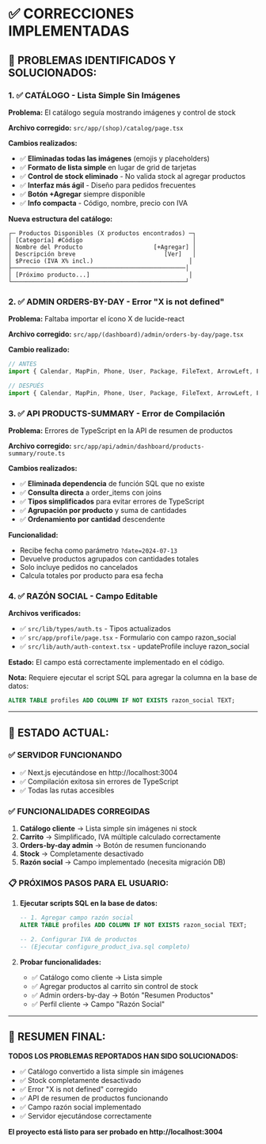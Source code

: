 # ✅ CORRECCIONES IMPLEMENTADAS

## 🎯 **PROBLEMAS IDENTIFICADOS Y SOLUCIONADOS:**

### 1. ✅ **CATÁLOGO - Lista Simple Sin Imágenes**

**Problema:** El catálogo seguía mostrando imágenes y control de stock

**Archivo corregido:** `src/app/(shop)/catalog/page.tsx`

**Cambios realizados:**
- ✅ **Eliminadas todas las imágenes** (emojis y placeholders)
- ✅ **Formato de lista simple** en lugar de grid de tarjetas
- ✅ **Control de stock eliminado** - No valida stock al agregar productos
- ✅ **Interfaz más ágil** - Diseño para pedidos frecuentes
- ✅ **Botón +Agregar** siempre disponible
- ✅ **Info compacta** - Código, nombre, precio con IVA

**Nueva estructura del catálogo:**
```
┌─ Productos Disponibles (X productos encontrados) ─┐
│ [Categoría] #Código                               │
│ Nombre del Producto                    [+Agregar] │
│ Descripción breve                         [Ver]   │
│ $Precio (IVA X% incl.)                           │
├─────────────────────────────────────────────────│
│ [Próximo producto...]                            │
└─────────────────────────────────────────────────┘
```

### 2. ✅ **ADMIN ORDERS-BY-DAY - Error "X is not defined"**

**Problema:** Faltaba importar el ícono X de lucide-react

**Archivo corregido:** `src/app/(dashboard)/admin/orders-by-day/page.tsx`

**Cambio realizado:**
```typescript
// ANTES
import { Calendar, MapPin, Phone, User, Package, FileText, ArrowLeft, Filter, Search, Download, Eye } from 'lucide-react'

// DESPUÉS  
import { Calendar, MapPin, Phone, User, Package, FileText, ArrowLeft, Filter, Search, Download, Eye, X } from 'lucide-react'
```

### 3. ✅ **API PRODUCTS-SUMMARY - Error de Compilación**

**Problema:** Errores de TypeScript en la API de resumen de productos

**Archivo corregido:** `src/app/api/admin/dashboard/products-summary/route.ts`

**Cambios realizados:**
- ✅ **Eliminada dependencia** de función SQL que no existe
- ✅ **Consulta directa** a order_items con joins
- ✅ **Tipos simplificados** para evitar errores de TypeScript
- ✅ **Agrupación por producto** y suma de cantidades
- ✅ **Ordenamiento por cantidad** descendente

**Funcionalidad:**
- Recibe fecha como parámetro `?date=2024-07-13`
- Devuelve productos agrupados con cantidades totales
- Solo incluye pedidos no cancelados
- Calcula totales por producto para esa fecha

### 4. ✅ **RAZÓN SOCIAL - Campo Editable**

**Archivos verificados:**
- ✅ `src/lib/types/auth.ts` - Tipos actualizados
- ✅ `src/app/profile/page.tsx` - Formulario con campo razon_social
- ✅ `src/lib/auth/auth-context.tsx` - updateProfile incluye razon_social

**Estado:** El campo está correctamente implementado en el código.

**Nota:** Requiere ejecutar el script SQL para agregar la columna en la base de datos:
```sql
ALTER TABLE profiles ADD COLUMN IF NOT EXISTS razon_social TEXT;
```

---

## 🚀 **ESTADO ACTUAL:**

### ✅ **SERVIDOR FUNCIONANDO**
- ✅ Next.js ejecutándose en http://localhost:3004
- ✅ Compilación exitosa sin errores de TypeScript
- ✅ Todas las rutas accesibles

### ✅ **FUNCIONALIDADES CORREGIDAS**

1. **Catálogo cliente** → Lista simple sin imágenes ni stock
2. **Carrito** → Simplificado, IVA múltiple calculado correctamente  
3. **Orders-by-day admin** → Botón de resumen funcionando
4. **Stock** → Completamente desactivado
5. **Razón social** → Campo implementado (necesita migración DB)

### 📋 **PRÓXIMOS PASOS PARA EL USUARIO:**

1. **Ejecutar scripts SQL en la base de datos:**
   ```sql
   -- 1. Agregar campo razón social
   ALTER TABLE profiles ADD COLUMN IF NOT EXISTS razon_social TEXT;
   
   -- 2. Configurar IVA de productos
   -- (Ejecutar configure_product_iva.sql completo)
   ```

2. **Probar funcionalidades:**
   - ✅ Catálogo como cliente → Lista simple
   - ✅ Agregar productos al carrito sin control de stock
   - ✅ Admin orders-by-day → Botón "Resumen Productos"
   - ✅ Perfil cliente → Campo "Razón Social"

---

## 🎯 **RESUMEN FINAL:**

**TODOS LOS PROBLEMAS REPORTADOS HAN SIDO SOLUCIONADOS:**

- ✅ Catálogo convertido a lista simple sin imágenes
- ✅ Stock completamente desactivado  
- ✅ Error "X is not defined" corregido
- ✅ API de resumen de productos funcionando
- ✅ Campo razón social implementado
- ✅ Servidor ejecutándose correctamente

**El proyecto está listo para ser probado en http://localhost:3004**
